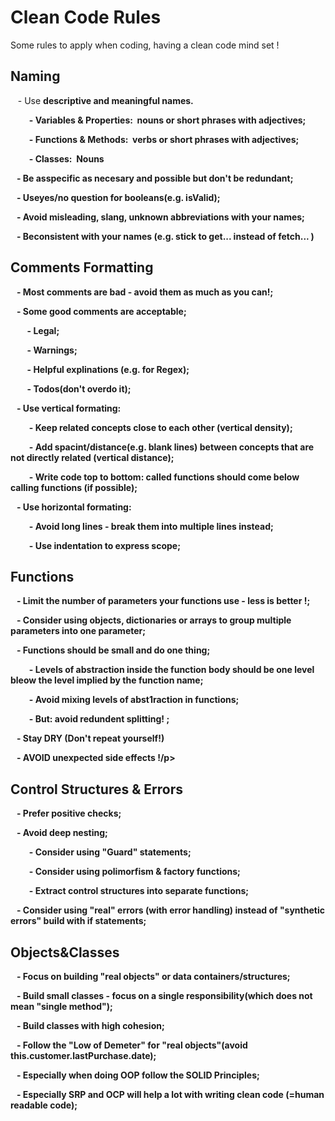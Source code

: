 <h1>Clean Code Rules</h1>
Some rules to apply when coding, having a clean code mind set !

<h2><bold>Naming</bold></h2>
<p>&nbsp;&nbsp; - Use <b>descriptive and meaningful names.</p>
<p>&nbsp;&nbsp;&nbsp;&nbsp;&nbsp;&nbsp;&nbsp;&nbsp; - <b>Variables & Properties:</b>&nbsp;&nbsp;nouns or short phrases with adjectives;</p>
<p>&nbsp;&nbsp;&nbsp;&nbsp;&nbsp;&nbsp;&nbsp;&nbsp; - <b>Functions & Methods:</b>&nbsp;&nbsp;verbs or short phrases with adjectives;</p>
<p>&nbsp;&nbsp;&nbsp;&nbsp;&nbsp;&nbsp;&nbsp;&nbsp; - <b>Classes:</b>&nbsp;&nbsp;Nouns</p>
<p>&nbsp;&nbsp; - Be as<b>specific</b> as necesary and possible but don't be redundant;</p>
<p>&nbsp;&nbsp; - Use<b>yes/no</b> question for booleans(e.g. isValid);</p>
<p>&nbsp;&nbsp;<b> - Avoid misleading, slang, unknown abbreviations </b>with your names;</p>
<p>&nbsp;&nbsp; - Be<b>consistent</b> with your names (e.g. stick to get... instead of fetch... )</p>
<h2>Comments Formatting</h2>
<p>&nbsp;&nbsp; - <b>Most comments are bad - </b>avoid them as much as you can!;</p>
<p>&nbsp;&nbsp; - Some good comments are<b> acceptable</b>;</p>
<p>&nbsp;&nbsp;&nbsp;&nbsp;&nbsp;&nbsp;&nbsp;&nbsp;- <b>Legal</b>;</p>
<p>&nbsp;&nbsp;&nbsp;&nbsp;&nbsp;&nbsp;&nbsp;&nbsp;- <b>Warnings</b>;</p>
<p>&nbsp;&nbsp;&nbsp;&nbsp;&nbsp;&nbsp;&nbsp;&nbsp;- <b>Helpful explinations</b> (e.g. for Regex);</p>
<p>&nbsp;&nbsp;&nbsp;&nbsp;&nbsp;&nbsp;&nbsp;&nbsp;- <b>Todos</b>(don't overdo it);</p>
<p>&nbsp;&nbsp; - Use <b>vertical<b> formating:</p>
<p>&nbsp;&nbsp;&nbsp;&nbsp;&nbsp;&nbsp;&nbsp;&nbsp; - Keep related concepts close to each other <b>(vertical density)</b>;</p>
<p>&nbsp;&nbsp;&nbsp;&nbsp;&nbsp;&nbsp;&nbsp;&nbsp; - Add spacint/distance(e.g. blank lines) between concepts that are not directly related <b>(vertical distance)</b>;</p>
<p>&nbsp;&nbsp;&nbsp;&nbsp;&nbsp;&nbsp;&nbsp;&nbsp; - Write code<b> top  to bottom</b>: called functions should come below calling functions (if possible);</p>
<p>&nbsp;&nbsp; - Use <b>horizontal</b> formating:</p>
<p>&nbsp;&nbsp;&nbsp;&nbsp;&nbsp;&nbsp;&nbsp;&nbsp; - <b>Avoid long lines </b>- break them into multiple lines instead;</p>
<p>&nbsp;&nbsp;&nbsp;&nbsp;&nbsp;&nbsp;&nbsp;&nbsp; - Use <b>indentation</b> to express scope;</p>
<h2>Functions</h2>
<p>&nbsp;&nbsp; - <b>Limit the number of parameters</b> your functions use - less is better !;</p>
<p>&nbsp;&nbsp; - Consider using objects, dictionaries or arrays to <b>group multiple parameters into one parameter<b>;</p>
<p>&nbsp;&nbsp; - Functions should be <b>small and do one thing<b>;</p>
<p>&nbsp;&nbsp;&nbsp;&nbsp;&nbsp;&nbsp;&nbsp;&nbsp; - Levels of abstraction inside the function body should be <b>one level bleow the level implied by the function name</b>;</p>
<p>&nbsp;&nbsp;&nbsp;&nbsp;&nbsp;&nbsp;&nbsp;&nbsp; - <b>Avoid mixing levels</b> of abst1raction in functions;</p>
<p>&nbsp;&nbsp;&nbsp;&nbsp;&nbsp;&nbsp;&nbsp;&nbsp; - But: <b>avoid redundent splitting! </b>;</p>
<p>&nbsp;&nbsp; - Stay <b>DRY</b> (Don't repeat yourself!)</p>
<p>&nbsp;&nbsp; - <b>AVOID unexpected side effects !</b>/p> 
<h2>Control Structures & Errors</h2>
<p>&nbsp;&nbsp; - Prefer <b> positive checks</b>;</p>
<p>&nbsp;&nbsp; - Avoid <b>deep nesting</b>;</p>
<p>&nbsp;&nbsp;&nbsp;&nbsp;&nbsp;&nbsp;&nbsp;&nbsp; - Consider using <b>"Guard"</b> statements;</p>
<p>&nbsp;&nbsp;&nbsp;&nbsp;&nbsp;&nbsp;&nbsp;&nbsp; - Consider using <b>polimorfism</b> & <b>factory functions</b>;</p>
<p>&nbsp;&nbsp;&nbsp;&nbsp;&nbsp;&nbsp;&nbsp;&nbsp; - <b>Extract control structures </b>into separate functions;</p>
<p>&nbsp;&nbsp; - Consider using <b>"real" errors</b> (with error handling) instead of "synthetic errors" build with if statements;</p>  
<h2>Objects&Classes</h2>
<p>&nbsp;&nbsp; - Focus on building <b>"real objects"</b> or <b>data containers/structures</b>;</p>
<p>&nbsp;&nbsp; - Build <b>small classes</b> - focus on a <b>single responsibility</b>(which does not mean "single method");</p>
<p>&nbsp;&nbsp; - Build classes with <b>high cohesion</b>;</p>
<p>&nbsp;&nbsp; - Follow the <b>"Low of Demeter"</b> for <b>"real objects"</b>(avoid this.customer.lastPurchase.date);</p>
<p>&nbsp;&nbsp; - Especially when doing <B>OOP</B> follow the <b>SOLID Principles</b>;</p>
<p>&nbsp;&nbsp; - Especially <b>SRP</b> and <b>OCP</b> will help a lot with writing clean code (=human readable code);</p>
